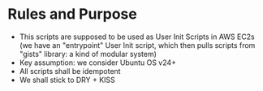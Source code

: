 # Rules and Purpose
* This scripts are supposed to be used as User Init Scripts in AWS EC2s (we have an "entrypoint" User Init script, which then pulls scripts from "gists" library: a kind of modular system)
* Key assumption: we consider Ubuntu OS v24+
* All scripts shall be idempotent
* We shall stick to DRY + KISS
